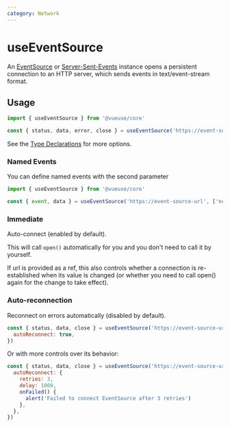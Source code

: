 ```yaml
---
category: Network
---
```


# useEventSource

An [EventSource](https://developer.mozilla.org/en-US/docs/Web/API/EventSource) or [Server-Sent-Events](https://developer.mozilla.org/en-US/docs/Web/API/Server-sent_events) instance opens a persistent connection to an HTTP server, which sends events in text/event-stream format.

## Usage

```js
import { useEventSource } from '@vueuse/core'

const { status, data, error, close } = useEventSource('https://event-source-url')
```

See the [Type Declarations](#type-declarations) for more options.

### Named Events

You can define named events with the second parameter

```js
import { useEventSource } from '@vueuse/core'

const { event, data } = useEventSource('https://event-source-url', ['notice', 'update'] as const)
```

### Immediate

Auto-connect (enabled by default).

This will call `open()` automatically for you and you don't need to call it by yourself.

If url is provided as a ref, this also controls whether a connection is re-established when its value is changed (or whether you need to call open() again for the change to take effect).

### Auto-reconnection

Reconnect on errors automatically (disabled by default).

```js
const { status, data, close } = useEventSource('https://event-source-url', [], {
  autoReconnect: true,
})
```

Or with more controls over its behavior:

```js
const { status, data, close } = useEventSource('https://event-source-url', [], {
  autoReconnect: {
    retries: 3,
    delay: 1000,
    onFailed() {
      alert('Failed to connect EventSource after 3 retries')
    },
  },
})
```
